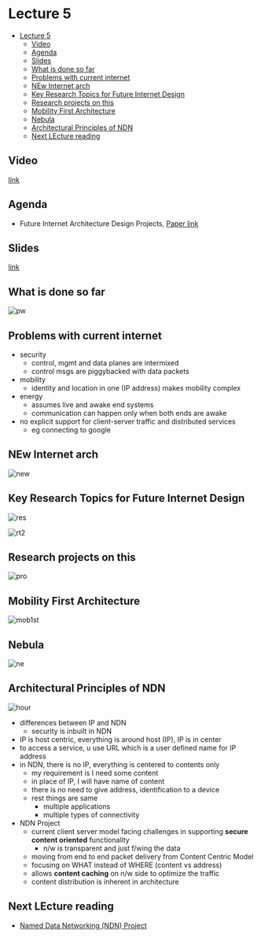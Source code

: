 # Lecture 5

- [Lecture 5](#lecture-5)
  - [Video](#video)
  - [Agenda](#agenda)
  - [Slides](#slides)
  - [What is done so far](#what-is-done-so-far)
  - [Problems with current internet](#problems-with-current-internet)
  - [NEw Internet arch](#new-internet-arch)
  - [Key Research Topics for Future Internet Design](#key-research-topics-for-future-internet-design)
  - [Research projects on this](#research-projects-on-this)
  - [Mobility First Architecture](#mobility-first-architecture)
  - [Nebula](#nebula)
  - [Architectural Principles of NDN](#architectural-principles-of-ndn)
  - [Next LEcture reading](#next-lecture-reading)

## Video

[link](https://web.microsoftstream.com/video/f49a0426-b383-40b5-ba76-f07ab1c8d0fb)

## Agenda

- Future Internet Architecture Design Projects, [Paper link](https://drive.google.com/file/d/1SY5de80LUxTK2sAs72RZCzB89LFYnOr5/view?usp=sharing)

## Slides

[link](https://drive.google.com/file/d/1YGB0tVZ9hiDZ6ro-oed3dX8L4nYnvoz8/view?usp=sharing)

## What is done so far

![pw](pw.png)

## Problems with current internet

- security
  - control, mgmt and data planes are intermixed
  - control msgs are piggybacked with data packets
- mobility
  - identity and location in one (IP address) makes mobility complex
- energy
  - assumes live and awake end systems
  - communication can happen only when both ends are awake
- no explicit support for client-server traffic and distributed services
  - eg connecting to google

## NEw Internet arch

![new](newinternet.png)

## Key Research Topics for Future Internet Design

![res](restopics.png)

![rt2](rt2.png)

## Research projects on this

![pro](resprojs.png)

## Mobility First Architecture

![mob1st](mob1st.png)

## Nebula

![ne](nebula.png)

## Architectural Principles of NDN

![hour](hourglass.png)

- differences between IP and NDN
  - security is inbuilt in NDN
- IP is host centric, everything is around host (IP), IP is in center
- to access a service, u use URL which is a user defined name for IP address
- in NDN, there is no IP, everything is centered to contents only
  - my requirement is I need some content
  - in place of IP, I will have name of content
  - there is no need to give address, identification to a device
  - rest things are same
    - multiple applications
    - multiple types of connectivity
- NDN Project
  - current client server model facing challenges in supporting **secure content oriented** functionality
    - n/w is transparent and just f/wing the data
  - moving from end to end packet delivery from Content Centric Model
  - focusing on WHAT instead of WHERE (content vs address)
  - allows **content caching** on n/w side to optimize the traffic
  - content distribution is inherent in architecture

## Next LEcture reading

- [Named Data Networking (NDN) Project](https://drive.google.com/file/d/1HZeaXdReOL0t3EvRBm57iVUg_hegco65/view?usp=sharing)
